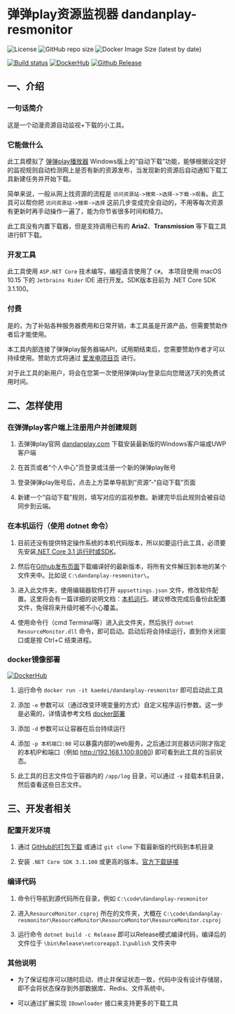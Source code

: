 # 弹弹play资源监视器 dandanplay-resmonitor

![License](https://img.shields.io/github/license/kaedei/dandanplay-resmonitor)
![GitHub repo size](https://img.shields.io/github/repo-size/kaedei/dandanplay-resmonitor)
![Docker Image Size (latest by date)](https://img.shields.io/docker/image-size/kaedei/dandanplay-resmonitor)

[![Build status](https://dev.azure.com/kaedei/dandanplay-resmonitor/_apis/build/status/dandanplay-resmonitor-ASP.NET%20Core-CI)](https://dev.azure.com/kaedei/dandanplay-resmonitor/_build/latest?definitionId=11)
[![DockerHub](https://images.microbadger.com/badges/version/kaedei/dandanplay-resmonitor.svg)](https://hub.docker.com/repository/docker/kaedei/dandanplay-resmonitor)
[![Github Release](https://vsrm.dev.azure.com/kaedei/_apis/public/Release/badge/9739e25e-bed4-42b9-9872-fa328f18783b/2/3)](https://github.com/kaedei/dandanplay-resmonitor/releases)

## 一、介绍

### 一句话简介

这是一个动漫资源自动监视+下载的小工具。

### 它能做什么

此工具模拟了 [弹弹play播放器](http://www.dandanplay.com/) Windows版上的“自动下载”功能，能够根据设定好的监视规则自动检测网上是否有新的资源发布，当发现新的资源后自动通知下载工具新建任务并开始下载。

简单来说，一般从网上找资源的流程是 `访问资源站->搜索->选择->下载->观看`。此工具可以帮你把 `访问资源站->搜索->选择` 这前几步变成完全自动的，不用等每次资源有更新时再手动操作一遍了，能为你节省很多时间和精力。

此工具没有内置下载器，但是支持调用已有的 __Aria2__、__Transmission__ 等下载工具进行BT下载。

### 开发工具

此工具使用 `ASP.NET Core` 技术编写，编程语言使用了 `C#`。
本项目使用 macOS 10.15 下的 `Jetbrains Rider` IDE 进行开发。SDK版本目前为 .NET Core SDK 3.1.100。

### 付费

是的，为了补贴各种服务器费用和日常开销，本工具虽是开源产品，但需要赞助作者后才能使用。

本工具内部连接了弹弹play服务器端API，试用期结束后，您需要赞助作者才可以持续使用。赞助方式将通过 [爱发电项目页](https://afdian.net/@kaedei) 进行。

对于此工具的新用户，将会在您第一次使用弹弹play登录后向您赠送7天的免费试用时间。

## 二、怎样使用

### 在弹弹play客户端上注册用户并创建规则

1. 去弹弹play官网 [dandanplay.com](http://www.dandanplay.com) 下载安装最新版的Windows客户端或UWP客户端

2. 在首页或者“个人中心”页登录或注册一个新的弹弹play账号

3. 登录弹弹play账号后，点击上方菜单导航到“资源”-“自动下载”页面

4. 新建一个“自动下载”规则，填写对应的监视参数。新建完毕后此规则会被自动同步到云端。

### 在本机运行（使用 dotnet 命令）

1. 目前还没有提供特定操作系统的本机代码版本，所以如要运行此工具，必须要先安装[.NET Core 3.1 运行时或SDK](https://dotnet.microsoft.com/download/dotnet-core/3.1)。

2. 然后在[Github发布页面](https://github.com/kaedei/dandanplay-resmonitor/releases)下载编译好的最新版本，将所有文件解压到本地的某个文件夹中。比如说 `C:\dandanplay-resmonitor\`。

3. 进入此文件夹，使用编辑器软件打开 `appsettings.json` 文件，修改软件配置。这里将会有一篇详细的说明文档：[本机运行](https://github.com/kaedei/dandanplay-resmonitor/wiki/%E4%BF%AE%E6%94%B9%E9%85%8D%E7%BD%AE#%E6%9C%AC%E6%9C%BA%E8%BF%90%E8%A1%8C)。建议修改完成后备份此配置文件，免得将来升级时被不小心覆盖。

4. 使用命令行（cmd Terminal等）进入此文件夹，然后执行 `dotnet ResourceMonitor.dll` 命令，即可启动。启动后将会持续运行，直到你关闭窗口或是按 Ctrl+C 结束进程。

### docker镜像部署

[![DockerHub](https://images.microbadger.com/badges/version/kaedei/dandanplay-resmonitor.svg)](https://hub.docker.com/repository/docker/kaedei/dandanplay-resmonitor)

1. 运行命令 `docker run -it kaedei/dandanplay-resmonitor` 即可启动此工具

2. 添加 `-e` 参数可以（通过改变环境变量的方式）自定义程序运行参数。这一步是必需的，详情请参考文档 [docker部署](https://github.com/kaedei/dandanplay-resmonitor/wiki/%E4%BF%AE%E6%94%B9%E9%85%8D%E7%BD%AE#docker)

3. 添加 `-d` 参数可以让容器在后台持续运行

4. 添加 `-p 本机端口:80` 可以暴露内部的web服务，之后通过浏览器访问刚才指定的本机IP和端口（例如 http://192.168.1.100:8080) 即可看到此工具的当前状态。

5. 此工具的日志文件位于容器内的 `/app/log` 目录，可以通过 `-v` 挂载本机目录，然后查看这些日志文件。

## 三、开发者相关

### 配置开发环境

1. 通过 [GitHub的打包下载](https://github.com/kaedei/dandanplay-resmonitor/archive/master.zip) 或通过 `git clone` 下载最新版的代码到本机目录

2. 安装 `.NET Core SDK 3.1.100` 或更高的版本。[官方下载链接](https://dotnet.microsoft.com/download/dotnet-core/3.1)

### 编译代码

1. 命令行导航到源代码所在目录，例如 `C:\code\dandanplay-resmonitor`

2. 进入`ResourceMonitor.csproj` 所在的文件夹，大概在 `C:\code\dandanplay-resmonitor\ResourceMonitor\ResourceMonitor\ResourceMonitor.csproj`

3. 运行命令 `dotnet build -c Release` 即可以Release模式编译代码，编译后的文件位于 `\bin\Release\netcoreapp3.1\publish` 文件夹中

### 其他说明

- 为了保证程序可以随时启动、终止并保证状态一致，代码中没有设计存储层，即不会将状态保存到外部数据库、Redis、文件系统中。

- 可以通过扩展实现 `IDownloader` 接口来支持更多的下载工具
